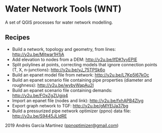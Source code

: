 # Water Network Tools (WNT)
A set of QGIS processes for water network modelling.

## Recipes
- Build a network, topology and geometry, from lines: http://y2u.be/Mjtwar1H1jA
- Add elevation to nodes from a DEM: http://y2u.be/IfDK1yyEPIE
- Split polylines at points, correcting models that ignore connection points (T, X, n-junctions): http://y2u.be/yJ_75TPSk6o
- Build an epanet model file from network: http://y2u.be/L7Kp5l67kOc
- Build an epanet scenario file containing pipe properties (diameter and roughness): http://y2u.be/wvbyWapAu2I
- Build an epanet scenario file containing demands: http://y2u.be/FOxZgZUgjq4
- Import an epanet file (nodes and link): http://y2u.be/fxhAPB4ZIyg
- Export graph network to TGF: http://y2u.be/gMYElJa37bg
- Build a pressurized pipe network optimizer (ppno) data file: http://y2u.be/S9445JLldRE

2019 Andrés García Martínez (ppnoptimizer@gmail.com)
